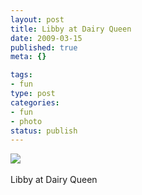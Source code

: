 ```yaml
--- 
layout: post
title: Libby at Dairy Queen
date: 2009-03-15
published: true
meta: {}

tags: 
- fun
type: post
categories: 
- fun
- photo
status: publish
---
```

![](http://media.eick.us/2011/05/4Lbi8pbnEl3l4k8kF8VEsKCDo1_500.jpg)<br /><br />Libby at Dairy Queen

